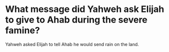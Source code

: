 # What message did Yahweh ask Elijah to give to Ahab during the severe famine?

Yahweh asked Elijah to tell Ahab he would send rain on the land.

